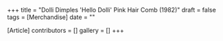 +++
title = "Dolli Dimples 'Hello Dolli' Pink Hair Comb (1982)"
draft = false
tags = [Merchandise]
date = ""

[Article]
contributors = []
gallery = []
+++